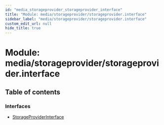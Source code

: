 ```yaml
---
id: "media_storageprovider_storageprovider_interface"
title: "Module: media/storageprovider/storageprovider.interface"
sidebar_label: "media/storageprovider/storageprovider.interface"
custom_edit_url: null
hide_title: true
---
```


# Module: media/storageprovider/storageprovider.interface

## Table of contents

### Interfaces

- [StorageProviderInterface](../interfaces/media_storageprovider_storageprovider_interface.storageproviderinterface.md)
